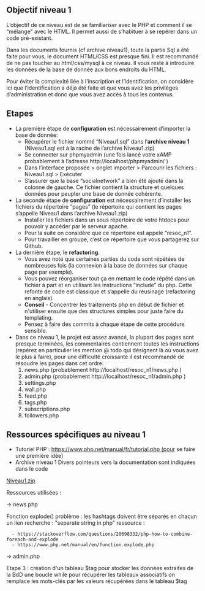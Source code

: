 ## Objectif niveau 1

L’objectif de ce niveau est de se familiariser avec le PHP et comment il se “mélange” avec le HTML. Il permet aussi de s’habituer à se repérer dans un code pré-existant.

Dans les documents fournis (cf archive niveau1), toute la partie Sql a été faite pour vous, le document HTML/CSS est presque fini. Il est recommandé de ne pas toucher au html/css/mysql à ce niveau. Il vous reste à introduire les données de la base de donnée aux bons endroits du HTML.

Pour éviter la complexité liée à l’inscription et l’identification, on considère ici que l’identification a déjà été faite et que vous avez les privilèges d’administration et donc que vous avez accès à tous les contenus.

## Etapes

- La première étape de **configuration** est nécessairement d’importer la base de donnée:
  - Récupérer le fichier nommé “Niveau1.sql” dans l’**archive niveau 1** (Niveau1.sql est à la racine de l’archive Niveau1.zip)
  - Se connecter sur phpmyadmin (une fois lancé votre xAMP probablement à l’adresse http://localhost/phpmyadmin/ )
  - Dans l’interface proposée > onglet importer > Parcourir les fichiers : Niveau1.sql > Exécuter
  - S’assurer que la base “socialnetwork” a bien été ajouté dans la colonne de gauche. Ce fichier contient la structure et quelques données pour peupler une base de donnée cohérente.
- La seconde étape de **configuration** est nécessairement d’installer les fichiers du répertoire “pages” (le répertoire qui contient les pages s’appelle Niveau1 dans l’archive Niveau1.zip)
  - Installer les fichiers dans un sous répertoire de votre htdocs pour pouvoir y accéder par le serveur apache.
  - Pour la suite on considère que ce répertoire est appelé “resoc_n1”.
  - Pour travailler en groupe, c’est ce répertoire que vous partagerez sur Github.
- La dernière étape, le **refactoring**.
  - Vous avez noté que certaines parties du code sont répétées de nombreuses fois (la connexion à la base de données sur chaque page par exemple).
  - Vous pouvez réorganiser tout ça en mettant le code répété dans un fichier à part et en utilisant les instructions “include” du php. Cette refonte de code est classique et s’appelle du réusinage (refactoring en anglais).
  - **Conseil** - Concentrer les traitements php en début de fichier et n'utiliser ensuite que des structures simples pour juste faire du templating.
  - Pensez à faire des commits à chaque étape de cette procédure sensible.
- Dans ce niveau 1, le projet est assez avancé, la plupart des pages sont presque terminées, les commentaires contiennent toutes les instructions (repérez en particulier les mention @ todo qui désignent là où vous avez le plus à faire), pour une difficulté croissante il est recommandé de résoudre les pages dans cet ordre:
  1. news.php (probablement http://localhost/resoc_n1/news.php )
  2. admin.php (probablement http://localhost/resoc_n1/admin.php )
  3. settings.php
  4. wall.php
  5. feed.php
  6. tags.php
  7. subscriptions.php
  8. followers.php

## Ressources spécifiques au niveau 1

- Tutoriel PHP : https://www.php.net/manual/fr/tutorial.php (pour se faire une première idée)
- Archive niveau 1 Divers pointeurs vers la documentation sont indiquées dans le code

[Niveau1.zip](https://s3-us-west-2.amazonaws.com/secure.notion-static.com/d028a2f1-8156-4976-be39-0df5229ca27c/Niveau1.zip)

Ressources utilisées :

  -> news.php

   Fonction explode()
   problème : les hashtags doivent être séparés en chacun un lien
   recherche : "separate string in php"
   ressource :

      - https://stackoverflow.com/questions/20698332/php-how-to-combine-foreach-and-explode
      - https://www.php.net/manual/en/function.explode.php


  -> admin.php

  Etape 3 :
    création d'un tableau $tag pour stocker les données extraites de la BdD
    une boucle while pour récupérer les tableaux associatifs
    on remplace les mots-clés par les valeurs récupérées dans le tableau $tag
